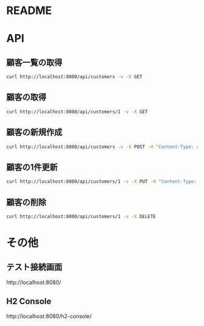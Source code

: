 # README

# API

## 顧客一覧の取得
```bash
curl http://localhost:8080/api/customers -v -X GET
```

## 顧客の取得
```bash
curl http://localhost:8080/api/customers/1 -v -X GET
```

## 顧客の新規作成
```bash
curl http://localhost:8080/api/customers -v -X POST -H "Content-Type: application/json" -d "{\"firstName\":\"Tamako\",\"lastName\":\"Nobi\"}" 
```

## 顧客の1件更新
```bash
curl http://localhost:8080/api/customers/1 -v -X PUT -H "Content-Type: application/json" -d "{\"firstName\":\"Nobio\",\"lastName\":\"Nobi\"}" 
```

## 顧客の削除
```bash
curl http://localhost:8080/api/customers/1 -v -X DELETE 
```

# その他

## テスト接続画面
http://localhost:8080/

## H2 Console
http://localhost:8080/h2-console/